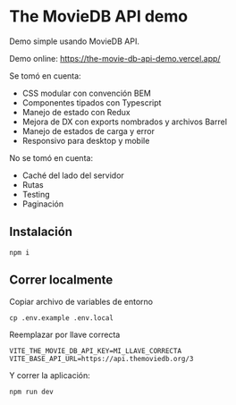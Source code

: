 # The MovieDB API demo

Demo simple usando MovieDB API.

Demo online: https://the-movie-db-api-demo.vercel.app/

Se tomó en cuenta:
- CSS modular con convención BEM
- Componentes tipados con Typescript
- Manejo de estado con Redux
- Mejora de DX con exports nombrados y archivos Barrel
- Manejo de estados de carga y error
- Responsivo para desktop y mobile

No se tomó en cuenta:
- Caché del lado del servidor
- Rutas
- Testing
- Paginación

## Instalación

```
npm i
```

## Correr localmente

Copiar archivo de variables de entorno

```
cp .env.example .env.local
```

Reemplazar por llave correcta

```
VITE_THE_MOVIE_DB_API_KEY=MI_LLAVE_CORRECTA
VITE_BASE_API_URL=https://api.themoviedb.org/3
```

Y correr la aplicación:

```
npm run dev
```